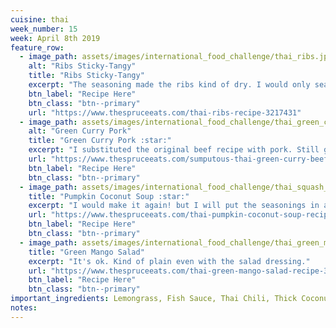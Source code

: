 ```yaml
---
cuisine: thai
week_number: 15
week: April 8th 2019
feature_row:
  - image_path: assets/images/international_food_challenge/thai_ribs.jpg
    alt: "Ribs Sticky-Tangy"
    title: "Ribs Sticky-Tangy"
    excerpt: "The seasoning made the ribs kind of dry. I would only season towards the end instead."
    btn_label: "Recipe Here"
    btn_class: "btn--primary"
    url: "https://www.thespruceeats.com/thai-ribs-recipe-3217431"
  - image_path: assets/images/international_food_challenge/thai_green_curry_pork.jpg
    alt: "Green Curry Pork"
    title: "Green Curry Pork :star:"
    excerpt: "I substituted the original beef recipe with pork. Still good!"
    url: "https://www.thespruceeats.com/sumputous-thai-green-curry-beef-3217441"
    btn_label: "Recipe Here"
    btn_class: "btn--primary"
  - image_path: assets/images/international_food_challenge/thai_squash_and_yam_soup.jpg
    title: "Pumpkin Coconut Soup :star:"
    excerpt: "I would make it again! but I will put the seasonings in a tea mesh so that I can pull them out when I am done"
    url: "https://www.thespruceeats.com/thai-pumpkin-coconut-soup-recipe-3217690"
    btn_label: "Recipe Here"
    btn_class: "btn--primary"
  - image_path: assets/images/international_food_challenge/thai_green_mango_salad.jpg
    title: "Green Mango Salad"
    excerpt: "It's ok. Kind of plain even with the salad dressing."
    url: "https://www.thespruceeats.com/thai-green-mango-salad-recipe-3217675"
    btn_label: "Recipe Here"
    btn_class: "btn--primary"
important_ingredients: Lemongrass, Fish Sauce, Thai Chili, Thick Coconut Milk
notes:
---
```


